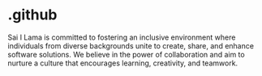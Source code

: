 # .github
Sai I Lama is committed to fostering an inclusive environment where individuals from diverse backgrounds unite to create, share, and enhance software solutions. We believe in the power of collaboration and aim to nurture a culture that encourages learning, creativity, and teamwork.
